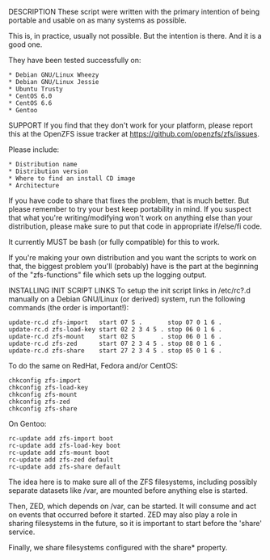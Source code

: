 DESCRIPTION
  These script were written with the primary intention of being portable and
  usable on as many systems as possible.

  This is, in practice, usually not possible. But the intention is there.
  And it is a good one.

  They have been tested successfully on:

    * Debian GNU/Linux Wheezy
    * Debian GNU/Linux Jessie
    * Ubuntu Trusty
    * CentOS 6.0
    * CentOS 6.6
    * Gentoo

SUPPORT
  If you find that they don't work for your platform, please report this
  at the OpenZFS issue tracker at https://github.com/openzfs/zfs/issues.

  Please include:

    * Distribution name
    * Distribution version
    * Where to find an install CD image
    * Architecture

  If you have code to share that fixes the problem, that is much better.
  But please remember to try your best keep portability in mind. If you
  suspect that what you're writing/modifying won't work on anything else
  than your distribution, please make sure to put that code in appropriate
  if/else/fi code.

  It currently MUST be bash (or fully compatible) for this to work.

  If you're making your own distribution and you want the scripts to
  work on that, the biggest problem you'll (probably) have is the part
  at the beginning of the "zfs-functions" file which sets up the
  logging output.

INSTALLING INIT SCRIPT LINKS
  To setup the init script links in /etc/rc?.d manually on a Debian GNU/Linux
  (or derived) system, run the following commands (the order is important!):

    update-rc.d zfs-import   start 07 S .       stop 07 0 1 6 .
    update-rc.d zfs-load-key start 02 2 3 4 5 . stop 06 0 1 6 .
    update-rc.d zfs-mount    start 02 S       . stop 06 0 1 6 .
    update-rc.d zfs-zed      start 07 2 3 4 5 . stop 08 0 1 6 .
    update-rc.d zfs-share    start 27 2 3 4 5 . stop 05 0 1 6 .

  To do the same on RedHat, Fedora and/or CentOS:

    chkconfig zfs-import
    chkconfig zfs-load-key
    chkconfig zfs-mount
    chkconfig zfs-zed
    chkconfig zfs-share

  On Gentoo:

    rc-update add zfs-import boot
    rc-update add zfs-load-key boot
    rc-update add zfs-mount boot
    rc-update add zfs-zed default
    rc-update add zfs-share default

  The idea here is to make sure all of the ZFS filesystems, including possibly
  separate datasets like /var, are mounted before anything else is started.

  Then, ZED, which depends on /var, can be started.  It will consume and act
  on events that occurred before it started.  ZED may also play a role in
  sharing filesystems in the future, so it is important to start before the
  'share' service.

  Finally, we share filesystems configured with the share\* property.
